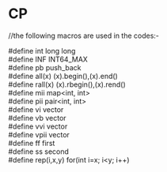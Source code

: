 # CP

//the following macros are used in the codes:-  

#define int long long  
#define INF INT64_MAX  
#define pb push_back  
#define all(x) (x).begin(),(x).end()  
#define rall(x) (x).rbegin(),(x).rend()  
#define mii map<int, int>  
#define pii pair<int, int>  
#define vi vector<int>  
#define vb vector<bool>  
#define vvi vector<vi>  
#define vpii vector<pii>  
#define ff first  
#define ss second  
#define rep(i,x,y) for(int i=x; i<y; i++)  

